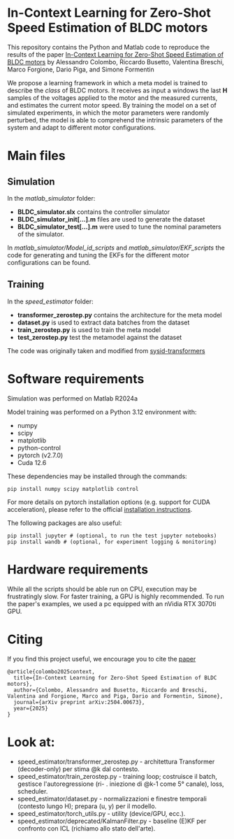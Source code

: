 # In-Context Learning for Zero-Shot Speed Estimation of BLDC motors

This repository contains the Python and Matlab code to reproduce the results of the paper [In-Context Learning for Zero-Shot Speed Estimation of BLDC motors](https://arxiv.org/abs/2504.00673)
by Alessandro Colombo, Riccardo Busetto, Valentina Breschi, Marco Forgione, Dario Piga, and Simone Formentin

We propose a learning framework in which a meta model is trained to describe the *class* of BLDC motors. It receives as input a windows the last __H__ samples of the voltages applied to the motor and the measured currents, and estimates the current motor speed.
By training the model on a set of simulated experiments, in which the motor parameters were randomly perturbed, the model is able to comprehend the intrinsic parameters of the system and adapt to different motor configurations.

# Main files

## Simulation

In the *matlab_simulator* folder:
 * __BLDC_simulator.slx__ contains the controller simulator
 * __BLDC_simulator_init[...].m__ files are used to generate the dataset
 * __BLDC_simulator_test[...].m__ were used to tune the nominal parameters of the simulator.

In *matlab_simulator/Model_id_scripts* and *matlab_simulator/EKF_scripts* the code for generating and tuning the EKFs for the different motor configurations can be found.

## Training

In the *speed_estimator* folder:
* __transformer_zerostep.py__ contains the architecture for the meta model
* __dataset.py__ is used to extract data batches from the dataset
* __train_zerostep.py__ is used to train the meta model
* __test_zerostep.py__ test the metamodel against the dataset

The code was originally taken and modified from [sysid-transformers](https://github.com/forgi86/sysid-transformers)


# Software requirements
Simulation was performed on Matlab R2024a

Model training was performed on a Python 3.12 environment with:

 * numpy
 * scipy
 * matplotlib
 * python-control
 * pytorch (v2.7.0)
 * Cuda 12.6

These dependencies may be installed through the commands:

```
pip install numpy scipy matplotlib control
```

For more details on pytorch installation options (e.g. support for CUDA acceleration), please refer to the official [installation instructions](https://pytorch.org/get-started/locally/).

The following packages are also useful:

```
pip install jupyter # (optional, to run the test jupyter notebooks)
pip install wandb # (optional, for experiment logging & monitoring)
```

# Hardware requirements
While all the scripts should be able run on CPU, execution may be frustratingly slow. For faster training, a GPU is highly recommended.
To run the paper's examples, we used a pc equipped with an nVidia RTX 3070ti GPU.




# Citing

If you find this project useful, we encourage you to cite the [paper](https://arxiv.org/abs/2504.00673) 
```
@article{colombo2025context,
  title={In-Context Learning for Zero-Shot Speed Estimation of BLDC motors},
  author={Colombo, Alessandro and Busetto, Riccardo and Breschi, Valentina and Forgione, Marco and Piga, Dario and Formentin, Simone},
  journal={arXiv preprint arXiv:2504.00673},
  year={2025}
}
```

# Look at:
- speed_estimator/transformer_zerostep.py - architettura Transformer (decoder-only) per stima @k dal contesto. 
- speed_estimator/train_zerostep.py - training loop; costruisce il batch, gestisce l'autoregressione (ri- . iniezione di @k-1 come 5° canale), loss, scheduler. 
- speed_estimator/dataset.py - normalizzazioni e finestre temporali (contesto lungo H); prepara (u, y) per il modello.
- speed_estimator/torch_utils.py - utility (device/GPU, ecc.). 
- speed_estimator/deprecated/KalmanFilter.py - baseline (E)KF per confronto con ICL (richiamo allo stato dell'arte).